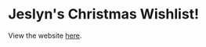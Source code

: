 # Jeslyn's Christmas Wishlist! 
View the website [here](https://se1yu.github.io/Christmas-Wishlist-Website/).
